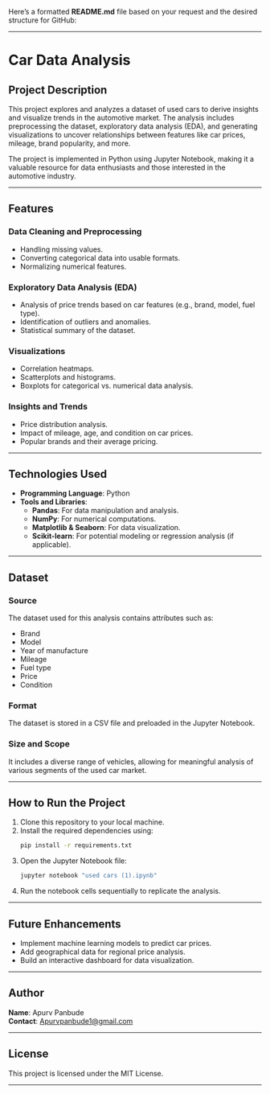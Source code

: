 Here’s a formatted **README.md** file based on your request and the desired structure for GitHub:

---

# **Car Data Analysis**

## **Project Description**  
This project explores and analyzes a dataset of used cars to derive insights and visualize trends in the automotive market. The analysis includes preprocessing the dataset, exploratory data analysis (EDA), and generating visualizations to uncover relationships between features like car prices, mileage, brand popularity, and more.

The project is implemented in Python using Jupyter Notebook, making it a valuable resource for data enthusiasts and those interested in the automotive industry.

---

## **Features**  

### **Data Cleaning and Preprocessing**  
- Handling missing values.  
- Converting categorical data into usable formats.  
- Normalizing numerical features.  

### **Exploratory Data Analysis (EDA)**  
- Analysis of price trends based on car features (e.g., brand, model, fuel type).  
- Identification of outliers and anomalies.  
- Statistical summary of the dataset.  

### **Visualizations**  
- Correlation heatmaps.  
- Scatterplots and histograms.  
- Boxplots for categorical vs. numerical data analysis.  

### **Insights and Trends**  
- Price distribution analysis.  
- Impact of mileage, age, and condition on car prices.  
- Popular brands and their average pricing.  

---

## **Technologies Used**  
- **Programming Language**: Python  
- **Tools and Libraries**:  
  - **Pandas**: For data manipulation and analysis.  
  - **NumPy**: For numerical computations.  
  - **Matplotlib & Seaborn**: For data visualization.  
  - **Scikit-learn**: For potential modeling or regression analysis (if applicable).  

---

## **Dataset**  

### **Source**  
The dataset used for this analysis contains attributes such as:  
- Brand  
- Model  
- Year of manufacture  
- Mileage  
- Fuel type  
- Price  
- Condition  

### **Format**  
The dataset is stored in a CSV file and preloaded in the Jupyter Notebook.  

### **Size and Scope**  
It includes a diverse range of vehicles, allowing for meaningful analysis of various segments of the used car market.  

---

## **How to Run the Project**  
1. Clone this repository to your local machine.  
2. Install the required dependencies using:  
   ```bash
   pip install -r requirements.txt
   ```  
3. Open the Jupyter Notebook file:  
   ```bash
   jupyter notebook "used cars (1).ipynb"
   ```  
4. Run the notebook cells sequentially to replicate the analysis.  

---

## **Future Enhancements**  
- Implement machine learning models to predict car prices.  
- Add geographical data for regional price analysis.  
- Build an interactive dashboard for data visualization.  

---

## **Author**  
**Name**: Apurv Panbude  
**Contact**: Apurvpanbude1@gmail.com  

---

## **License**  
This project is licensed under the MIT License.  

---

